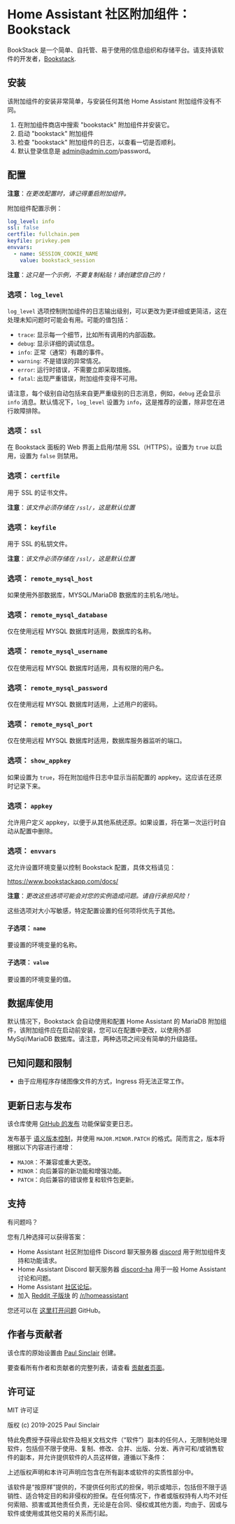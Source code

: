 # Home Assistant 社区附加组件：Bookstack

BookStack 是一个简单、自托管、易于使用的信息组织和存储平台。请支持该软件的开发者，[Bookstack].

## 安装

该附加组件的安装非常简单，与安装任何其他 Home Assistant 附加组件没有不同。

1. 在附加组件商店中搜索 "bookstack" 附加组件并安装它。
1. 启动 "bookstack" 附加组件
1. 检查 "bookstack" 附加组件的日志，以查看一切是否顺利。
1. 默认登录信息是 admin@admin.com/password。

## 配置

**注意**：_在更改配置时，请记得重启附加组件。_

附加组件配置示例：

```yaml
log_level: info
ssl: false
certfile: fullchain.pem
keyfile: privkey.pem
envvars:
  - name: SESSION_COOKIE_NAME
    value: bookstack_session
```

**注意**：_这只是一个示例，不要复制粘贴！请创建您自己的！_

### 选项： `log_level`

`log_level` 选项控制附加组件的日志输出级别，可以更改为更详细或更简洁，这在处理未知问题时可能会有用。可能的值包括：

- `trace`: 显示每一个细节，比如所有调用的内部函数。
- `debug`: 显示详细的调试信息。
- `info`: 正常（通常）有趣的事件。
- `warning`: 不是错误的异常情况。
- `error`: 运行时错误，不需要立即采取措施。
- `fatal`: 出现严重错误，附加组件变得不可用。

请注意，每个级别自动包括来自更严重级别的日志消息，例如，`debug` 还会显示 `info` 消息。默认情况下，`log_level` 设置为 `info`，这是推荐的设置，除非您在进行故障排除。

### 选项： `ssl`

在 Bookstack 面板的 Web 界面上启用/禁用 SSL（HTTPS）。设置为 `true` 以启用，设置为 `false` 则禁用。

### 选项： `certfile`

用于 SSL 的证书文件。

**注意**：_该文件必须存储在 `/ssl/`，这是默认位置_

### 选项： `keyfile`

用于 SSL 的私钥文件。

**注意**：_该文件必须存储在 `/ssl/`，这是默认位置_

### 选项： `remote_mysql_host`

如果使用外部数据库，MYSQL/MariaDB 数据库的主机名/地址。

### 选项： `remote_mysql_database`

仅在使用远程 MYSQL 数据库时适用，数据库的名称。

### 选项： `remote_mysql_username`

仅在使用远程 MYSQL 数据库时适用，具有权限的用户名。

### 选项： `remote_mysql_password`

仅在使用远程 MYSQL 数据库时适用，上述用户的密码。

### 选项： `remote_mysql_port`

仅在使用远程 MYSQL 数据库时适用，数据库服务器监听的端口。

### 选项： `show_appkey`

如果设置为 `true`，将在附加组件日志中显示当前配置的 appkey。这应该在还原时记录下来。

### 选项： `appkey`

允许用户定义 appkey，以便于从其他系统还原。如果设置，将在第一次运行时自动从配置中删除。

### 选项： `envvars`

这允许设置环境变量以控制 Bookstack 配置，具体文档请见：

<https://www.bookstackapp.com/docs/>

**注意**：_更改这些选项可能会对您的实例造成问题。请自行承担风险！_

这些选项对大小写敏感，特定配置设置的任何项将优先于其他。

#### 子选项： `name`

要设置的环境变量的名称。

#### 子选项： `value`

要设置的环境变量的值。

## 数据库使用

默认情况下，Bookstack 会自动使用和配置 Home Assistant 的 MariaDB 附加组件，该附加组件应在启动前安装，您可以在配置中更改，以使用外部 MySql/MariaDB 数据库。请注意，两种选项之间没有简单的升级路径。

## 已知问题和限制

- 由于应用程序存储图像文件的方式，Ingress 将无法正常工作。

## 更新日志与发布

该仓库使用 [GitHub 的发布][releases] 功能保留变更日志。

发布基于 [语义版本控制][semver]，并使用 `MAJOR.MINOR.PATCH` 的格式。简而言之，版本将根据以下内容进行递增：

- `MAJOR`：不兼容或重大更改。
- `MINOR`：向后兼容的新功能和增强功能。
- `PATCH`：向后兼容的错误修复和软件包更新。

## 支持

有问题吗？

您有几种选择可以获得答案：

- Home Assistant 社区附加组件 Discord 聊天服务器 [discord] 用于附加组件支持和功能请求。
- Home Assistant Discord 聊天服务器 [discord-ha] 用于一般 Home Assistant 讨论和问题。
- Home Assistant [社区论坛][forum]。
- 加入 [Reddit 子版块][reddit] 的 [/r/homeassistant][reddit]

您还可以在 [这里打开问题][issue] GitHub。

## 作者与贡献者

该仓库的原始设置由 [Paul Sinclair][sinclairpaul] 创建。

要查看所有作者和贡献者的完整列表，请查看 [贡献者页面][contributors]。

## 许可证

MIT 许可证

版权 (c) 2019-2025 Paul Sinclair

特此免费授予获得此软件及相关文档文件（“软件”）副本的任何人，无限制地处理软件，包括但不限于使用、复制、修改、合并、出版、分发、再许可和/或销售软件的副本，并允许提供软件的人员这样做，遵循以下条件：

上述版权声明和本许可声明应包含在所有副本或软件的实质性部分中。

该软件是“按原样”提供的，不提供任何形式的担保，明示或暗示，包括但不限于适销性、适合特定目的和非侵权的担保。在任何情况下，作者或版权持有人均不对任何索赔、损害或其他责任负责，无论是在合同、侵权或其他方面，均由于、因或与软件或使用或其他交易的关系而引起。

[bookstack]: https://www.bookstackapp.com/
[contributors]: https://github.com/hassio-addons/addon-bookstack/graphs/contributors
[discord-ha]: https://discord.gg/c5DvZ4e
[discord]: https://discord.me/hassioaddons
[forum]: https://community.home-assistant.io/t/community-hass-io-xxxxx/xxxxx
[sinclairpaul]: https://github.com/sinclairpaul
[issue]: https://github.com/hassio-addons/addon-bookstack/issues
[reddit]: https://reddit.com/r/homeassistant
[releases]: https://github.com/hassio-addons/addon-bookstack/releases
[semver]: http://semver.org/spec/v2.0.0